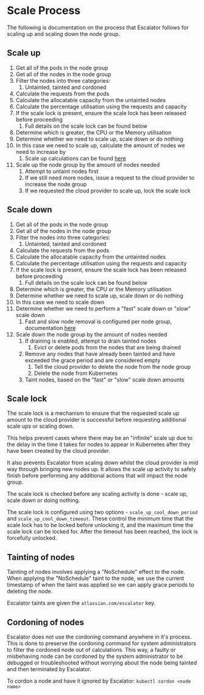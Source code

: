 # Scale Process

The following is documentation on the process that Escalator follows for scaling up and scaling down the node group.

## Scale up

1. Get all of the pods in the node group
1. Get all of the nodes in the node group
1. Filter the nodes into three categories:
    1. Untainted, tainted and cordoned
1. Calculate the requests from the pods
1. Calculate the allocatable capacity from the untainted nodes
1. Calculate the percentage utilisation using the requests and capacity
1. If the scale lock is present, ensure the scale lock has been released before proceeding
    1. Full details on the scale lock can be found below
1. Determine which is greater, the CPU or the Memory utilisation
1. Determine whether we need to scale up, scale down or do nothing
1. In this case we need to scale up, calculate the amount of nodes we need to increase by
    1. Scale up calculations can be found [here](./calculations.md)
1. Scale up the node group by the amount of nodes needed
    1. Attempt to untaint nodes first
    1. If we still need more nodes, issue a request to the cloud provider to increase the node group
    1. If we requested the cloud provider to scale up, lock the scale lock

## Scale down

1. Get all of the pods in the node group
1. Get all of the nodes in the node group
1. Filter the nodes into three categories:
    1. Untainted, tainted and cordoned
1. Calculate the requests from the pods
1. Calculate the allocatable capacity from the untainted nodes
1. Calculate the percentage utilisation using the requests and capacity
1. If the scale lock is present, ensure the scale lock has been released before proceeding
    1. Full details on the scale lock can be found below
1. Determine which is greater, the CPU or the Memory utilisation
1. Determine whether we need to scale up, scale down or do nothing
1. In this case we need to scale down
1. Determine whether we need to perform a "fast" scale down or "slow" scale down
    1. Fast and slow node removal is configured per node group, documentation [here](./configuration/nodegroup.md)
1. Scale down the node group by the amount of nodes needed
    1. If draining is enabled, attempt to drain tainted nodes
        1. Evict or delete pods from the nodes that are being drained
    1. Remove any nodes that have already been tainted and have exceeded the grace period and are considered empty
        1. Tell the cloud provider to delete the node from the node group
        1. Delete the node from Kubernetes
    1. Taint nodes, based on the "fast" or "slow" scale down amounts
         

## Scale lock

The scale lock is a mechanism to ensure that the requested scale up amount to the cloud provider is successful before
requesting additional scale ups or scaling down.

This helps prevent cases where there may be an "infinite" scale up due to the delay in the time it takes for nodes to 
appear in Kubernetes after they have been created by the cloud provider.

It also prevents Escalator from scaling down whilst the cloud provider is mid way through bringing new nodes up. It
allows the scale up activity to safely finish before performing any additional actions that will impact the node
group.

The scale lock is checked before any scaling activity is done - scale up, scale down or doing nothing. 

The scale lock is configured using two options - `scale_up_cool_down_period` and `scale_up_cool_down_timeout`. These
control the minimum time that the scale lock has to be locked before unlocking it, and the maximum time the scale lock
can be locked for. After the timeout has been reached, the lock is forcefully unlocked.

## Tainting of nodes

Tainting of nodes involves applying a "NoSchedule" effect to the node. When applying the "NoSchedule" taint to the node,
we use the current timestamp of when the taint was applied so we can apply grace periods to deleting the node.

Escalator taints are given the `atlassian.com/escalator` key. 

## Cordoning of nodes

Escalator does not use the cordoning command anywhere in it's process. This is done to preserve the cordoning command
for system administrators to filter the cordoned node out of calculations. This way, a faulty or misbehaving node
can be cordoned by the system administrator to be debugged or troubleshooted without worrying about the node being 
tainted and then terminated by Escalator.

To cordon a node and have it ignored by Escalator: `kubectl cordon <node name>`

